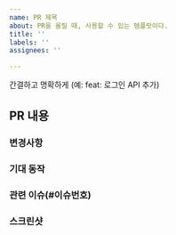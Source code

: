 ```yaml
---
name: PR 제목
about: PR을 올릴 때, 사용할 수 있는 템플릿이다.
title: ''
labels: ''
assignees: ''

---
```


간결하고 명확하게 (예: feat: 로그인 API 추가)

## PR 내용
### 변경사항
### 기대 동작
### 관련 이슈(#이슈번호)
### 스크린샷
